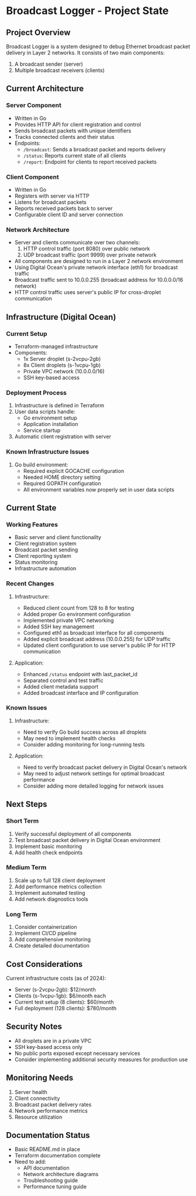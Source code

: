 # Broadcast Logger - Project State

## Project Overview
Broadcast Logger is a system designed to debug Ethernet broadcast packet delivery in Layer 2 networks. It consists of two main components:
1. A broadcast sender (server)
2. Multiple broadcast receivers (clients)

## Current Architecture

### Server Component
- Written in Go
- Provides HTTP API for client registration and control
- Sends broadcast packets with unique identifiers
- Tracks connected clients and their status
- Endpoints:
  - `/broadcast`: Sends a broadcast packet and reports delivery
  - `/status`: Reports current state of all clients
  - `/report`: Endpoint for clients to report received packets

### Client Component
- Written in Go
- Registers with server via HTTP
- Listens for broadcast packets
- Reports received packets back to server
- Configurable client ID and server connection

### Network Architecture
- Server and clients communicate over two channels:
  1. HTTP control traffic (port 8080) over public network
  2. UDP broadcast traffic (port 9999) over private network
- All components are designed to run in a Layer 2 network environment
- Using Digital Ocean's private network interface (eth1) for broadcast traffic
- Broadcast traffic sent to 10.0.0.255 (broadcast address for 10.0.0.0/16 network)
- HTTP control traffic uses server's public IP for cross-droplet communication

## Infrastructure (Digital Ocean)

### Current Setup
- Terraform-managed infrastructure
- Components:
  - 1x Server droplet (s-2vcpu-2gb)
  - 8x Client droplets (s-1vcpu-1gb)
  - Private VPC network (10.0.0.0/16)
  - SSH key-based access

### Deployment Process
1. Infrastructure is defined in Terraform
2. User data scripts handle:
   - Go environment setup
   - Application installation
   - Service startup
3. Automatic client registration with server

### Known Infrastructure Issues
1. Go build environment:
   - Required explicit GOCACHE configuration
   - Needed HOME directory setting
   - Required GOPATH configuration
   - All environment variables now properly set in user data scripts

## Current State

### Working Features
- Basic server and client functionality
- Client registration system
- Broadcast packet sending
- Client reporting system
- Status monitoring
- Infrastructure automation

### Recent Changes
1. Infrastructure:
   - Reduced client count from 128 to 8 for testing
   - Added proper Go environment configuration
   - Implemented private VPC networking
   - Added SSH key management
   - Configured eth1 as broadcast interface for all components
   - Added explicit broadcast address (10.0.0.255) for UDP traffic
   - Updated client configuration to use server's public IP for HTTP communication

2. Application:
   - Enhanced `/status` endpoint with last_packet_id
   - Separated control and test traffic
   - Added client metadata support
   - Added broadcast interface and IP configuration

### Known Issues
1. Infrastructure:
   - Need to verify Go build success across all droplets
   - May need to implement health checks
   - Consider adding monitoring for long-running tests

2. Application:
   - Need to verify broadcast packet delivery in Digital Ocean's network
   - May need to adjust network settings for optimal broadcast performance
   - Consider adding more detailed logging for network issues

## Next Steps

### Short Term
1. Verify successful deployment of all components
2. Test broadcast packet delivery in Digital Ocean environment
3. Implement basic monitoring
4. Add health check endpoints

### Medium Term
1. Scale up to full 128 client deployment
2. Add performance metrics collection
3. Implement automated testing
4. Add network diagnostics tools

### Long Term
1. Consider containerization
2. Implement CI/CD pipeline
3. Add comprehensive monitoring
4. Create detailed documentation

## Cost Considerations
Current infrastructure costs (as of 2024):
- Server (s-2vcpu-2gb): $12/month
- Clients (s-1vcpu-1gb): $6/month each
- Current test setup (8 clients): $60/month
- Full deployment (128 clients): $780/month

## Security Notes
- All droplets are in a private VPC
- SSH key-based access only
- No public ports exposed except necessary services
- Consider implementing additional security measures for production use

## Monitoring Needs
1. Server health
2. Client connectivity
3. Broadcast packet delivery rates
4. Network performance metrics
5. Resource utilization

## Documentation Status
- Basic README.md in place
- Terraform documentation complete
- Need to add:
  - API documentation
  - Network architecture diagrams
  - Troubleshooting guide
  - Performance tuning guide 